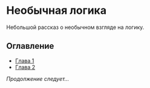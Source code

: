 # Необычная логика

Небольшой рассказ о необычном взгляде на логику.

## Оглавление

- [Глава 1](chapter-01.lagda.md)
- [Глава 2](chapter-02.lagda.md)

_Продолжение следует..._
